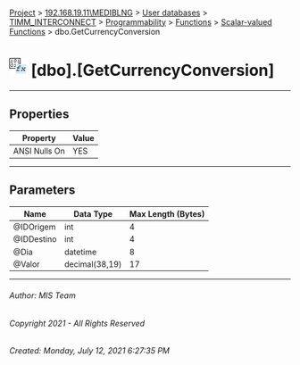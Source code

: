 #### 

[Project](../../../../../../index.md) > [192.168.19.11\\MEDIBLNG](../../../../../index.md) > [User databases](../../../../index.md) > [TIMM_INTERCONNECT](../../../index.md) > [Programmability](../../index.md) > [Functions](../index.md) > [Scalar-valued Functions](Scalar-valued_Functions.md) > dbo.GetCurrencyConversion

# ![Scalar-valued Functions](../../../../../../Images/Function_Scalar32.png) [dbo].[GetCurrencyConversion]

---

## <a name="#properties"></a>Properties

| Property | Value |
|---|---|
| ANSI Nulls On | YES |


---

## <a name="#parameters"></a>Parameters

| Name | Data Type | Max Length (Bytes) |
|---|---|---|
| @IDOrigem | int | 4 |
| @IDDestino | int | 4 |
| @Dia | datetime | 8 |
| @Valor | decimal(38,19) | 17 |


---

###### Author:  MIS Team

###### Copyright 2021 - All Rights Reserved

###### Created: Monday, July 12, 2021 6:27:35 PM

